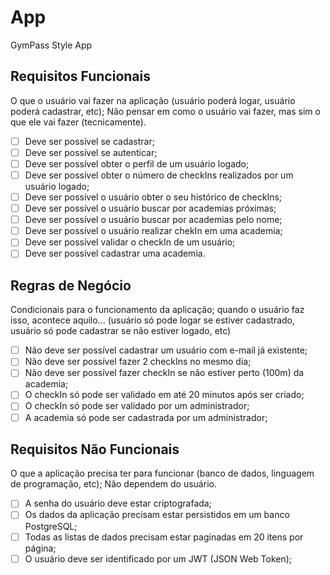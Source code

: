 # App
GymPass Style App

## Requisitos Funcionais
O que o usuário vai fazer na aplicação (usuário poderá logar, usuário poderá cadastrar, etc);
Não pensar em como o usuário vai fazer, mas sim o que ele vai fazer (tecnicamente).

- [ ] Deve ser possível se cadastrar;
- [ ] Deve ser possível se autenticar;
- [ ] Deve ser possível obter o perfil de um usuário logado;
- [ ] Deve ser possível obter o número de checkIns realizados por um usuário logado;
- [ ] Deve ser possível o usuário obter o seu histórico de checkIns;
- [ ] Deve ser possível o usuário buscar por academias próximas;
- [ ] Deve ser possível o usuário buscar por academias pelo nome;
- [ ] Deve ser possível o usuário realizar chekIn em uma academia;
- [ ] Deve ser possível validar o checkIn de um usuário; 
- [ ] Deve ser possível cadastrar uma academia.

## Regras de Negócio
Condicionais para o funcionamento da aplicação; quando o usuário faz isso, acontece aquilo... (usuário só pode logar se estiver cadastrado, usuário só pode cadastrar se não estiver logado, etc)

- [ ] Não deve ser possível cadastrar um usuário com e-mail já existente;
- [ ] Não deve ser possível fazer 2 checkIns no mesmo dia;
- [ ] Não deve ser possível fazer checkIn se não estiver perto (100m) da academia;
- [ ] O checkIn só pode ser validado em até 20 minutos após ser criado;
- [ ] O checkIn só pode ser validado por um administrador;
- [ ] A academia só pode ser cadastrada por um administrador;

## Requisitos Não Funcionais
O que a aplicação precisa ter para funcionar (banco de dados, linguagem de programação, etc);
Não dependem do usuário.

- [ ] A senha do usuário deve estar criptografada;
- [ ] Os dados da aplicação precisam estar persistidos em um banco PostgreSQL;
- [ ] Todas as listas de dados precisam estar paginadas em 20 itens por página;
- [ ] O usuário deve ser identificado por um JWT (JSON Web Token);
